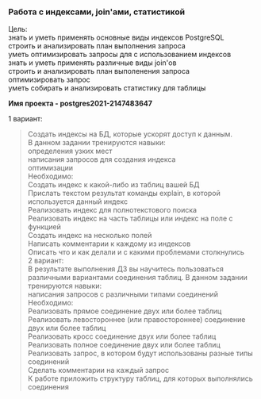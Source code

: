 ### Работа с индексами, join'ами, статистикой

Цель:  
знать и уметь применять основные виды индексов PostgreSQL  
строить и анализировать план выполнения запроса  
уметь оптимизировать запросы для с использованием индексов  
знать и уметь применять различные виды join'ов  
строить и анализировать план выполенения запроса  
оптимизировать запрос  
уметь собирать и анализировать статистику для таблицы  

<b>Имя проекта - postgres2021-2147483647</b>

1 вариант:  
>Создать индексы на БД, которые ускорят доступ к данным.  
В данном задании тренируются навыки:  
определения узких мест  
написания запросов для создания индекса  
оптимизации  
Необходимо:  
>Создать индекс к какой-либо из таблиц вашей БД  
>Прислать текстом результат команды explain, в которой используется данный индекс  
>Реализовать индекс для полнотекстового поиска  
>Реализовать индекс на часть таблицы или индекс на поле с функцией  
>Создать индекс на несколько полей  
>Написать комментарии к каждому из индексов  
>Описать что и как делали и с какими проблемами столкнулись  
2 вариант:  
В результате выполнения ДЗ вы научитесь пользоваться различными вариантами соединения таблиц. В данном задании тренируются навыки:  
написания запросов с различными типами соединений  
Необходимо:  
>Реализовать прямое соединение двух или более таблиц  
>Реализовать левостороннее (или правостороннее) соединение двух или более таблиц  
>Реализовать кросс соединение двух или более таблиц  
>Реализовать полное соединение двух или более таблиц  
>Реализовать запрос, в котором будут использованы разные типы соединений  
>Сделать комментарии на каждый запрос  
>К работе приложить структуру таблиц, для которых выполнялись соединения  
